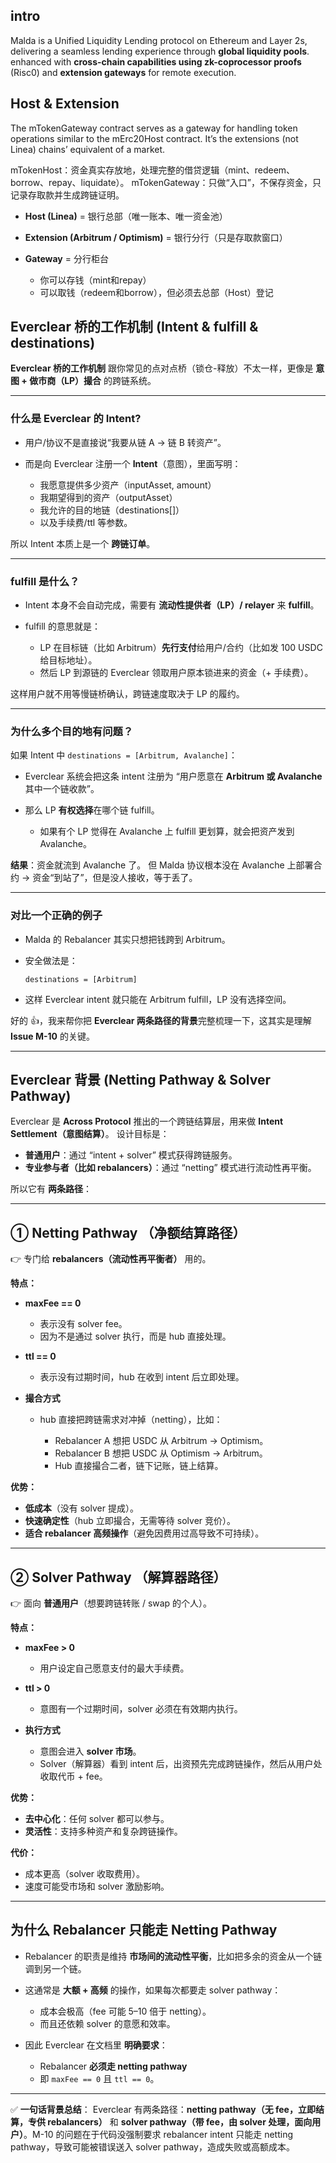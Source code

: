 
## intro
Malda is a Unified Liquidity Lending protocol on Ethereum and Layer 2s, delivering a seamless lending experience through **global liquidity pools**. 
enhanced with **cross-chain capabilities using zk-coprocessor proofs** (Risc0) and **extension gateways** for remote execution.

## Host & Extension

The mTokenGateway contract serves as a gateway for handling token operations similar to the mErc20Host contract. It’s the extensions (not Linea) chains’ equivalent of a market.

mTokenHost：资金真实存放地，处理完整的借贷逻辑（mint、redeem、borrow、repay、liquidate）。
mTokenGateway：只做“入口”，不保存资金，只记录存取款并生成跨链证明。

* **Host (Linea)** = 银行总部（唯一账本、唯一资金池）
* **Extension (Arbitrum / Optimism)** = 银行分行（只是存取款窗口）
* **Gateway** = 分行柜台

  * 你可以存钱（mint和repay）
  * 可以取钱（redeem和borrow），但必须去总部（Host）登记

## Everclear 桥的工作机制 (Intent & fulfill & destinations)

 **Everclear 桥的工作机制** 跟你常见的点对点桥（锁仓-释放）不太一样，更像是 **意图 + 做市商（LP）撮合** 的跨链系统。

---

### 什么是 Everclear 的 Intent?

* 用户/协议不是直接说“我要从链 A → 链 B 转资产”。
* 而是向 Everclear 注册一个 **Intent**（意图），里面写明：

  * 我愿意提供多少资产（inputAsset, amount）
  * 我期望得到的资产（outputAsset）
  * 我允许的目的地链（destinations[]）
  * 以及手续费/ttl 等参数。

所以 Intent 本质上是一个 **跨链订单**。

---

### fulfill 是什么？

* Intent 本身不会自动完成，需要有 **流动性提供者（LP）/ relayer** 来 **fulfill**。
* fulfill 的意思就是：

  * LP 在目标链（比如 Arbitrum）**先行支付**给用户/合约（比如发 100 USDC 给目标地址）。
  * 然后 LP 到源链的 Everclear 领取用户原本锁进来的资金（+ 手续费）。

这样用户就不用等慢链桥确认，跨链速度取决于 LP 的履约。

---

### 为什么多个目的地有问题？

如果 Intent 中 `destinations = [Arbitrum, Avalanche]`：

* Everclear 系统会把这条 intent 注册为 “用户愿意在 **Arbitrum 或 Avalanche** 其中一个链收款”。
* 那么 LP **有权选择**在哪个链 fulfill。

  * 如果有个 LP 觉得在 Avalanche 上 fulfill 更划算，就会把资产发到 Avalanche。

**结果**：资金就流到 Avalanche 了。
但 Malda 协议根本没在 Avalanche 上部署合约 → 资金“到站了”，但是没人接收，等于丢了。

---

### 对比一个正确的例子

* Malda 的 Rebalancer 其实只想把钱跨到 Arbitrum。
* 安全做法是：

  ```
  destinations = [Arbitrum]
  ```
* 这样 Everclear intent 就只能在 Arbitrum fulfill，LP 没有选择空间。


好的 👍，我来帮你把 **Everclear 两条路径的背景**完整梳理一下，这其实是理解 **Issue M-10** 的关键。

---

## Everclear 背景 (Netting Pathway & Solver Pathway)

Everclear 是 **Across Protocol** 推出的一个跨链结算层，用来做 **Intent Settlement（意图结算）**。
设计目标是：

* **普通用户**：通过 “intent + solver” 模式获得跨链服务。
* **专业参与者（比如 rebalancers）**：通过 “netting” 模式进行流动性再平衡。

所以它有 **两条路径**：

---

## ① Netting Pathway （净额结算路径）

👉 专门给 **rebalancers（流动性再平衡者）** 用的。

**特点：**

* **maxFee == 0**

  * 表示没有 solver fee。
  * 因为不是通过 solver 执行，而是 hub 直接处理。

* **ttl == 0**

  * 表示没有过期时间，hub 在收到 intent 后立即处理。

* **撮合方式**

  * hub 直接把跨链需求对冲掉（netting），比如：

    * Rebalancer A 想把 USDC 从 Arbitrum → Optimism。
    * Rebalancer B 想把 USDC 从 Optimism → Arbitrum。
    * Hub 直接撮合二者，链下记账，链上结算。

**优势：**

* **低成本**（没有 solver 提成）。
* **快速确定性**（hub 立即撮合，无需等待 solver 竞价）。
* **适合 rebalancer 高频操作**（避免因费用过高导致不可持续）。

---

## ② Solver Pathway （解算器路径）

👉 面向 **普通用户**（想要跨链转账 / swap 的个人）。

**特点：**

* **maxFee > 0**

  * 用户设定自己愿意支付的最大手续费。

* **ttl > 0**

  * 意图有一个过期时间，solver 必须在有效期内执行。

* **执行方式**

  * 意图会进入 **solver 市场**。
  * Solver（解算器）看到 intent 后，出资预先完成跨链操作，然后从用户处收取代币 + fee。

**优势：**

* **去中心化**：任何 solver 都可以参与。
* **灵活性**：支持多种资产和复杂跨链操作。

**代价：**

* 成本更高（solver 收取费用）。
* 速度可能受市场和 solver 激励影响。

---

## 为什么 **Rebalancer 只能走 Netting Pathway**

* Rebalancer 的职责是维持 **市场间的流动性平衡**，比如把多余的资金从一个链调到另一个链。
* 这通常是 **大额 + 高频** 的操作，如果每次都要走 solver pathway：

  * 成本会极高（fee 可能 5–10 倍于 netting）。
  * 而且还依赖 solver 的意愿和效率。
* 因此 Everclear 在文档里 **明确要求**：

  * Rebalancer **必须走 netting pathway**
  * 即 `maxFee == 0` 且 `ttl == 0`。

---

✅ **一句话背景总结**：
Everclear 有两条路径：**netting pathway（无 fee，立即结算，专供 rebalancers）** 和 **solver pathway（带 fee，由 solver 处理，面向用户）**。M-10 的问题在于代码没强制要求 rebalancer intent 只能走 netting pathway，导致可能被错误送入 solver pathway，造成失败或高额成本。


